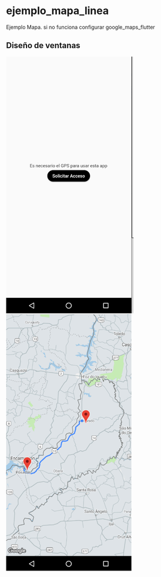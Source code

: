 # ejemplo_mapa_linea

Ejemplo Mapa. si no funciona configurar google_maps_flutter 

## Diseño de ventanas

![Pagina acceso wifi](imagen1.png)
![Pagina mapa](imagen2.png)

